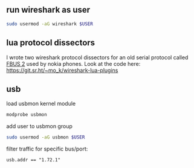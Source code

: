 ## run wireshark as user
```bash
sudo usermod -aG wireshark $USER
```

## lua protocol dissectors
I wrote two wireshark protocol dissectors for an old serial protocol called [FBUS 2](https://docs.gammu.org/protocol/nokia.html) used by nokia phones.
Look at the code here: https://git.sr.ht/~mo_k/wireshark-lua-plugins

## usb
load usbmon kernel module
```bash
modprobe usbmon
```
add user to usbmon group
```bash
sudo usermod -aG usbmon $USER
```
filter traffic for specific bus/port:
```
usb.addr == "1.72.1"
```
